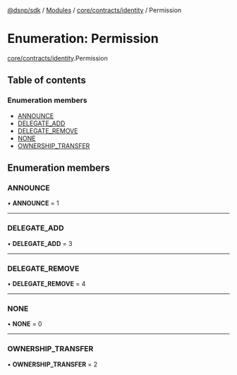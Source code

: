[@dsnp/sdk](../README.md) / [Modules](../modules.md) / [core/contracts/identity](../modules/core_contracts_identity.md) / Permission

# Enumeration: Permission

[core/contracts/identity](../modules/core_contracts_identity.md).Permission

## Table of contents

### Enumeration members

- [ANNOUNCE](core_contracts_identity.permission.md#announce)
- [DELEGATE\_ADD](core_contracts_identity.permission.md#delegate_add)
- [DELEGATE\_REMOVE](core_contracts_identity.permission.md#delegate_remove)
- [NONE](core_contracts_identity.permission.md#none)
- [OWNERSHIP\_TRANSFER](core_contracts_identity.permission.md#ownership_transfer)

## Enumeration members

### ANNOUNCE

• **ANNOUNCE** = 1

___

### DELEGATE\_ADD

• **DELEGATE\_ADD** = 3

___

### DELEGATE\_REMOVE

• **DELEGATE\_REMOVE** = 4

___

### NONE

• **NONE** = 0

___

### OWNERSHIP\_TRANSFER

• **OWNERSHIP\_TRANSFER** = 2
